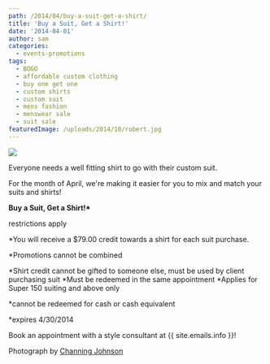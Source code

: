 ```yaml
---
path: /2014/04/buy-a-suit-get-a-shirt/
title: 'Buy a Suit, Get a Shirt!'
date: '2014-04-01'
author: sam
categories:
  - events-promotions
tags:
  - BOGO
  - affordable custom clothing
  - buy one get one
  - custom shirts
  - custom suit
  - mens fashion
  - menswear sale
  - suit sale
featuredImage: /uploads/2014/10/robert.jpg
---
```

[![](http://4.bp.blogspot.com/-lL9ZYpT_wpA/UzsJbUC03zI/AAAAAAAAB0Q/MKhqRjowre4/s1600/20120414-9tailors-1690.jpg)](http://4.bp.blogspot.com/-lL9ZYpT_wpA/UzsJbUC03zI/AAAAAAAAB0Q/MKhqRjowre4/s1600/20120414-9tailors-1690.jpg)

Everyone needs a well fitting shirt to go with their custom suit.

For the month of April, we're making it easier for you to mix and match your suits and shirts!

**Buy a Suit, Get a Shirt!\***

restrictions apply

\*You will receive a $79.00 credit towards a shirt for each suit purchase.

\*Promotions cannot be combined

\*Shirt credit cannot be gifted to someone else, must be used by client purchasing suit
\*Must be redeemed in the same appointment
\*Applies for Super 150 suiting and above only

\*cannot be redeemed for cash or cash equivalent 

\*expires 4/30/2014

Book an appointment with a style consultant at {{ site.emails.info }}!

Photograph by [Channing Johnson](http://www.channingjohnson.com/)